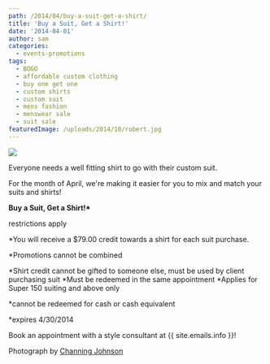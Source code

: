 ```yaml
---
path: /2014/04/buy-a-suit-get-a-shirt/
title: 'Buy a Suit, Get a Shirt!'
date: '2014-04-01'
author: sam
categories:
  - events-promotions
tags:
  - BOGO
  - affordable custom clothing
  - buy one get one
  - custom shirts
  - custom suit
  - mens fashion
  - menswear sale
  - suit sale
featuredImage: /uploads/2014/10/robert.jpg
---
```

[![](http://4.bp.blogspot.com/-lL9ZYpT_wpA/UzsJbUC03zI/AAAAAAAAB0Q/MKhqRjowre4/s1600/20120414-9tailors-1690.jpg)](http://4.bp.blogspot.com/-lL9ZYpT_wpA/UzsJbUC03zI/AAAAAAAAB0Q/MKhqRjowre4/s1600/20120414-9tailors-1690.jpg)

Everyone needs a well fitting shirt to go with their custom suit.

For the month of April, we're making it easier for you to mix and match your suits and shirts!

**Buy a Suit, Get a Shirt!\***

restrictions apply

\*You will receive a $79.00 credit towards a shirt for each suit purchase.

\*Promotions cannot be combined

\*Shirt credit cannot be gifted to someone else, must be used by client purchasing suit
\*Must be redeemed in the same appointment
\*Applies for Super 150 suiting and above only

\*cannot be redeemed for cash or cash equivalent 

\*expires 4/30/2014

Book an appointment with a style consultant at {{ site.emails.info }}!

Photograph by [Channing Johnson](http://www.channingjohnson.com/)